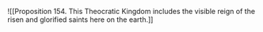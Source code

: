 ![[Proposition 154. This Theocratic Kingdom includes the visible reign of the risen and glorified saints here on the earth.]]
